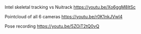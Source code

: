 Intel skeletal tracking vs Nuitrack
https://youtu.be/Xo6ggM8ItSc


Pointcloud of all 6 cameras
https://youtu.be/r0K1nkJVwl4


Pose recording
https://youtu.be/5ZOiT2tQ0vQ